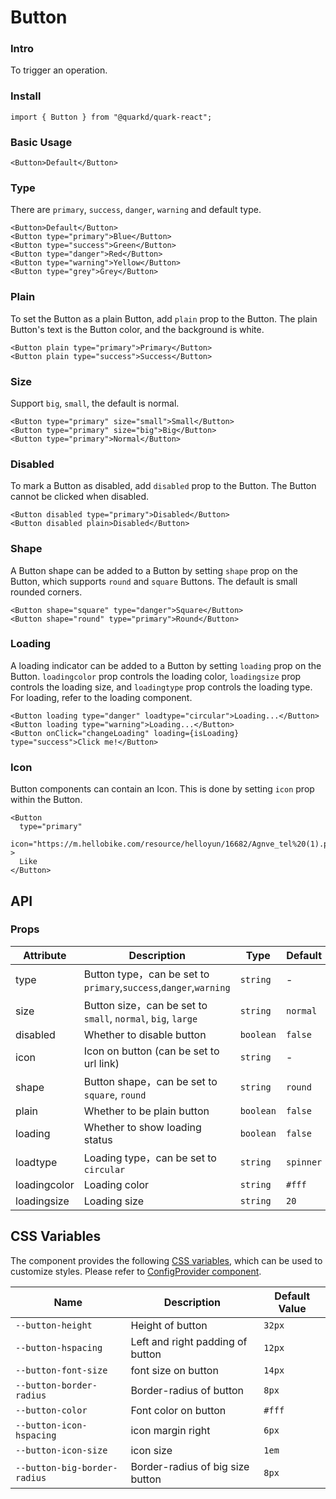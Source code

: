 # Button

### Intro

To trigger an operation.

### Install

```tsx
import { Button } from "@quarkd/quark-react";
```

### Basic Usage

```tsx
<Button>Default</Button>
```

### Type

There are `primary`, `success`, `danger`, `warning` and default type.

```tsx
<Button>Default</Button>
<Button type="primary">Blue</Button>
<Button type="success">Green</Button>
<Button type="danger">Red</Button>
<Button type="warning">Yellow</Button>
<Button type="grey">Grey</Button>
```

### Plain

To set the Button as a plain Button, add `plain` prop to the Button. The plain Button's text is the Button color, and the background is white.

```tsx
<Button plain type="primary">Primary</Button>
<Button plain type="success">Success</Button>
```

### Size

Support `big`, `small`, the default is normal.

```tsx
<Button type="primary" size="small">Small</Button>
<Button type="primary" size="big">Big</Button>
<Button type="primary">Normal</Button>
```

### Disabled

To mark a Button as disabled, add `disabled` prop to the Button. The Button cannot be clicked when disabled.

```tsx
<Button disabled type="primary">Disabled</Button>
<Button disabled plain>Disabled</Button>
```

### Shape

A Button shape can be added to a Button by setting `shape` prop on the Button, which supports `round` and `square` Buttons. The default is small rounded corners.

```tsx
<Button shape="square" type="danger">Square</Button>
<Button shape="round" type="primary">Round</Button>
```

### Loading

A loading indicator can be added to a Button by setting `loading` prop on the Button. `loadingcolor` prop controls the loading color, `loadingsize` prop controls the loading size, and `loadingtype` prop controls the loading type. For loading, refer to the loading component.

```tsx
<Button loading type="danger" loadtype="circular">Loading...</Button>
<Button loading type="warning">Loading...</Button>
<Button onClick="changeLoading" loading={isLoading} type="success">Click me!</Button>
```

### Icon

Button components can contain an Icon. This is done by setting `icon` prop within the Button.

```tsx
<Button
  type="primary"
  icon="https://m.hellobike.com/resource/helloyun/16682/Agnve_tel%20(1).png"
>
  Like
</Button>
```

## API

### Props

| Attribute    | Description                                                       | Type      | Default   |
| ------------ | ----------------------------------------------------------------- | --------- | --------- |
| type         | Button type，can be set to `primary`,`success`,`danger`,`warning` | `string`  | -         |
| size         | Button size，can be set to `small`, `normal`, `big`, `large`      | `string`  | `normal`  |
| disabled     | Whether to disable button                                         | `boolean` | `false`   |
| icon         | Icon on button (can be set to url link)                           | `string`  | -         |
| shape        | Button shape，can be set to `square`, `round`                     | `string`  | `round`   |
| plain        | Whether to be plain button                                        | `boolean` | `false `  |
| loading      | Whether to show loading status                                    | `boolean` | `false`   |
| loadtype     | Loading type，can be set to `circular`                            | `string`  | `spinner` |
| loadingcolor | Loading color                                                     | `string`  | `#fff`    |
| loadingsize  | Loading size                                                      | `string`  | `20`      |

## CSS Variables

The component provides the following [CSS variables](https://developer.mozilla.org/zh-CN/docs/Web/CSS/Using_CSS_custom_properties), which can be used to customize styles. Please refer to [ConfigProvider component](#/zh-CN/guide/theme).

| Name                         | Description                      | Default Value |
| ---------------------------- | -------------------------------- | ------------- |
| `--button-height`            | Height of button                 | `32px`        |
| `--button-hspacing`          | Left and right padding of button | `12px`        |
| `--button-font-size`         | font size on button              | `14px`        |
| `--button-border-radius`     | Border-radius of button          | `8px`         |
| `--button-color`             | Font color on button             | `#fff`        |
| `--button-icon-hspacing`     | icon margin right                | `6px`         |
| `--button-icon-size`         | icon size                        | `1em`         |
| `--button-big-border-radius` | Border-radius of big size button | `8px`         |
